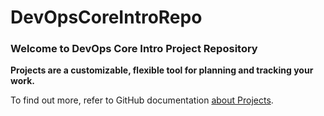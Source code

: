 # DevOpsCoreIntroRepo

### Welcome to DevOps Core Intro Project Repository ###

**Projects are a customizable, flexible tool for planning and tracking your work.**

To find out more, refer to GitHub documentation [about Projects](https://docs.github.com/issues/planning-and-tracking-with-projects/learning-about-projects/about-projects).
